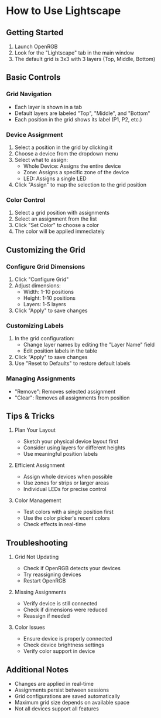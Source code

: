 # How to Use Lightscape

## Getting Started

1. Launch OpenRGB
2. Look for the "Lightscape" tab in the main window
3. The default grid is 3x3 with 3 layers (Top, Middle, Bottom)

## Basic Controls

### Grid Navigation
- Each layer is shown in a tab
- Default layers are labeled "Top", "Middle", and "Bottom"
- Each position in the grid shows its label (P1, P2, etc.)

### Device Assignment
1. Select a position in the grid by clicking it
2. Choose a device from the dropdown menu
3. Select what to assign:
   - Whole Device: Assigns the entire device
   - Zone: Assigns a specific zone of the device
   - LED: Assigns a single LED
4. Click "Assign" to map the selection to the grid position

### Color Control
1. Select a grid position with assignments
2. Select an assignment from the list
3. Click "Set Color" to choose a color
4. The color will be applied immediately

## Customizing the Grid

### Configure Grid Dimensions
1. Click "Configure Grid"
2. Adjust dimensions:
   - Width: 1-10 positions
   - Height: 1-10 positions
   - Layers: 1-5 layers
3. Click "Apply" to save changes

### Customizing Labels
1. In the grid configuration:
   - Change layer names by editing the "Layer Name" field
   - Edit position labels in the table
2. Click "Apply" to save changes
3. Use "Reset to Defaults" to restore default labels

### Managing Assignments
- "Remove": Removes selected assignment
- "Clear": Removes all assignments from position

## Tips & Tricks

1. Plan Your Layout
   - Sketch your physical device layout first
   - Consider using layers for different heights
   - Use meaningful position labels

2. Efficient Assignment
   - Assign whole devices when possible
   - Use zones for strips or larger areas
   - Individual LEDs for precise control

3. Color Management
   - Test colors with a single position first
   - Use the color picker's recent colors
   - Check effects in real-time

## Troubleshooting

1. Grid Not Updating
   - Check if OpenRGB detects your devices
   - Try reassigning devices
   - Restart OpenRGB

2. Missing Assignments
   - Verify device is still connected
   - Check if dimensions were reduced
   - Reassign if needed

3. Color Issues
   - Ensure device is properly connected
   - Check device brightness settings
   - Verify color support in device

## Additional Notes

- Changes are applied in real-time
- Assignments persist between sessions
- Grid configurations are saved automatically
- Maximum grid size depends on available space
- Not all devices support all features